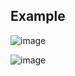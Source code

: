 ## Example
![image](https://github.com/Diya-Veerbhan/UVM/assets/64258231/5baaa79c-47aa-4883-9b94-35d120caba89)


![image](https://github.com/Diya-Veerbhan/UVM/assets/64258231/3dfabdf3-54f8-4792-b6aa-fda2d71f5ac2)
